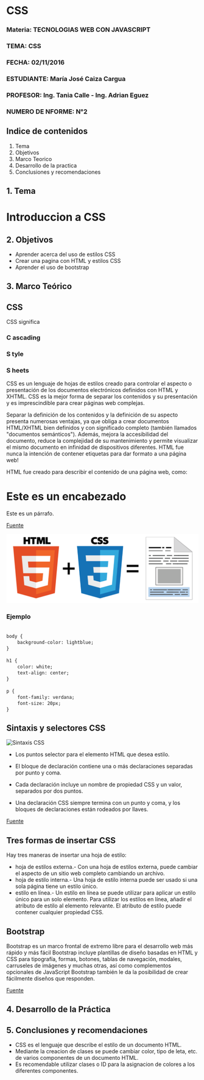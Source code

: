 # CSS

### Materia: TECNOLOGIAS WEB CON JAVASCRIPT
### TEMA: CSS
### FECHA: 02/11/2016
### ESTUDIANTE: María José Caiza Cargua
### PROFESOR: Ing. Tania Calle - Ing. Adrian Eguez
### NUMERO DE NFORME: N°2 

## Indice de contenidos

1. Tema
2. Objetivos
3. Marco Teorico
4. Desarrollo de la practica
5. Conclusiones y recomendaciones

## 1. Tema

# Introduccion a CSS

## 2. Objetivos

 * Aprender acerca del uso de estilos CSS
 * Crear una pagina con HTML y estilos CSS
 * Aprender el uso de bootstrap
 
## 3. Marco Teórico 

## CSS

CSS significa 
### C ascading 
### S tyle 
### S heets

CSS es un lenguaje de hojas de estilos creado para controlar el aspecto o presentación de los documentos electrónicos definidos con HTML y XHTML. CSS es la mejor forma de separar los contenidos y su presentación y es imprescindible para crear páginas web complejas.

Separar la definición de los contenidos y la definición de su aspecto presenta numerosas ventajas, ya que obliga a crear documentos HTML/XHTML bien definidos y con significado completo (también llamados "documentos semánticos"). Además, mejora la accesibilidad del documento, reduce la complejidad de su mantenimiento y permite visualizar el mismo documento en infinidad de dispositivos diferentes.
HTML fue nunca la intención de contener etiquetas para dar formato a una página web!

HTML fue creado para describir el contenido de una página web, como:

<H1>Este es un encabezado</H1>

<P> Este es un párrafo.</P>


[Fuente](http://www.w3schools.com/css/css_intro.asp)

![CSS + HTML](https://github.com/majito11/TecnologiasWeb2016B/blob/master/Graficos/CSS1.png)


### Ejemplo

```

body {
    background-color: lightblue;
}

h1 {
    color: white;
    text-align: center;
}

p {
    font-family: verdana;
    font-size: 20px;
}

```

## Sintaxis y selectores CSS

![Sintaxis CSS]((https://github.com/majito11/TecnologiasWeb2016B/blob/master/Graficos/CSS2.png))

* Los puntos selector para el elemento HTML que desea estilo.

* El bloque de declaración contiene una o más declaraciones separadas por punto y coma.

* Cada declaración incluye un nombre de propiedad CSS y un valor, separados por dos puntos.

* Una declaración CSS siempre termina con un punto y coma, y ​​los bloques de declaraciones están rodeados por llaves.

[Fuente](http://www.w3schools.com/css/css_syntax.asp)

## Tres formas de insertar CSS

Hay tres maneras de insertar una hoja de estilo:

* hoja de estilos externa.- Con una hoja de estilos externa, puede cambiar el aspecto de un sitio web completo cambiando un archivo.
* hoja de estilo interna.- Una hoja de estilo interna puede ser usado si una sola página tiene un estilo único.
* estilo en línea.- Un estilo en línea se puede utilizar para aplicar un estilo único para un solo elemento.
  Para utilizar los estilos en línea, añadir el atributo de estilo al elemento relevante. El atributo de estilo puede contener cualquier propiedad CSS.
  
## Bootstrap

Bootstrap es un marco frontal de extremo libre para el desarrollo web más rápido y más fácil
Bootstrap incluye plantillas de diseño basadas en HTML y CSS para tipografía, formas, botones, tablas de navegación, modales, carruseles de imágenes y muchas otras, así como complementos opcionales de JavaScript
Bootstrap también le da la posibilidad de crear fácilmente diseños que responden. 

[Fuente](http://www.w3schools.com/bootstrap/)

## 4. Desarrollo de la Práctica 







## 5. Conclusiones y recomendaciones

* CSS es el lenguaje que describe el estilo de un documento HTML.
* Mediante la creacion de clases se puede cambiar color, tipo de leta, etc. de varios componentes de un documento HTML.
* Es recomendable utilizar clases o ID para la asignacion de colores a los diferentes componentes.







 
 





